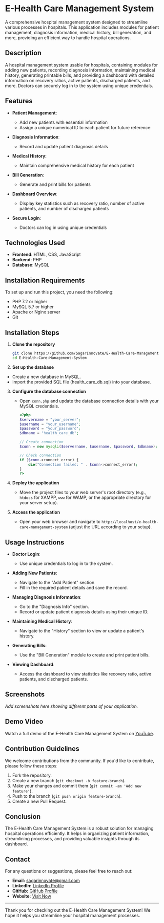 # E-Health Care Management System

A comprehensive hospital management system designed to streamline various processes in hospitals. This application includes modules for patient management, diagnosis information, medical history, bill generation, and more, providing an efficient way to handle hospital operations.

## Description

A hospital management system usable for hospitals, containing modules for adding new patients, recording diagnosis information, maintaining medical history, generating printable bills, and providing a dashboard with detailed information on recovery ratios, active patients, discharged patients, and more. Doctors can securely log in to the system using unique credentials.

## Features

- **Patient Management**:
  - Add new patients with essential information
  - Assign a unique numerical ID to each patient for future reference

- **Diagnosis Information**:
  - Record and update patient diagnosis details

- **Medical History**:
  - Maintain comprehensive medical history for each patient

- **Bill Generation**:
  - Generate and print bills for patients

- **Dashboard Overview**:
  - Display key statistics such as recovery ratio, number of active patients, and number of discharged patients

- **Secure Login**:
  - Doctors can log in using unique credentials

## Technologies Used

- **Frontend**: HTML, CSS, JavaScript
- **Backend**: PHP
- **Database**: MySQL

## Installation Requirements

To set up and run this project, you need the following:

- PHP 7.2 or higher
- MySQL 5.7 or higher
- Apache or Nginx server
- Git

## Installation Steps

1. **Clone the repository**
   ```sh
   git clone https://github.com/SagarInnovate/E-Health-Care-Management-System.git
   cd E-Health-Care-Management-System
   
2. **Set up the database**
- Create a new database in MySQL.
- Import the provided SQL file (health_care_db.sql) into your database.

3. **Configure the database connection**
   - Open `conn.php` and update the database connection details with your MySQL credentials.
     ```php
     <?php
     $servername = "your_server";
     $username = "your_username";
     $password = "your_password";
     $dbname = "health_care_db";

     // Create connection
     $conn = new mysqli($servername, $username, $password, $dbname);

     // Check connection
     if ($conn->connect_error) {
         die("Connection failed: " . $conn->connect_error);
     }
     ?>
     ```

4. **Deploy the application**
   - Move the project files to your web server's root directory (e.g., `htdocs` for XAMPP, `www` for WAMP, or the appropriate directory for your server setup).

5. **Access the application**
   - Open your web browser and navigate to `http://localhost/e-health-care-management-system` (adjust the URL according to your setup).

## Usage Instructions

- **Doctor Login**:
  - Use unique credentials to log in to the system.

- **Adding New Patients**:
  - Navigate to the "Add Patient" section.
  - Fill in the required patient details and save the record.

- **Managing Diagnosis Information**:
  - Go to the "Diagnosis Info" section.
  - Record or update patient diagnosis details using their unique ID.

- **Maintaining Medical History**:
  - Navigate to the "History" section to view or update a patient's history.

- **Generating Bills**:
  - Use the "Bill Generation" module to create and print patient bills.

- **Viewing Dashboard**:
  - Access the dashboard to view statistics like recovery ratio, active patients, and discharged patients.

## Screenshots

_Add screenshots here showing different parts of your application._

## Demo Video

Watch a full demo of the E-Health Care Management System on [YouTube](https://www.youtube.com/watch?v=your-video-id).

## Contribution Guidelines

We welcome contributions from the community. If you'd like to contribute, please follow these steps:

1. Fork the repository.
2. Create a new branch (`git checkout -b feature-branch`).
3. Make your changes and commit them (`git commit -am 'Add new feature'`).
4. Push to the branch (`git push origin feature-branch`).
5. Create a new Pull Request.

## Conclusion

The E-Health Care Management System is a robust solution for managing hospital operations efficiently. It helps in organizing patient information, streamlining processes, and providing valuable insights through its dashboard.



## Contact

For any questions or suggestions, please feel free to reach out:

- **Email:** sagarinnovate@gmail.com
- **LinkedIn:** [LinkedIn Profile](https://www.linkedin.com/in/sagarinnovate/)
- **GitHub:** [GitHub Profile](https://github.com/sagarinnovate)
- **Website:** [Visit Now](https://sagarinnovate.growmediax.com)

---

Thank you for checking out the E-Health Care Management System! We hope it helps you streamline your hospital management processes.
